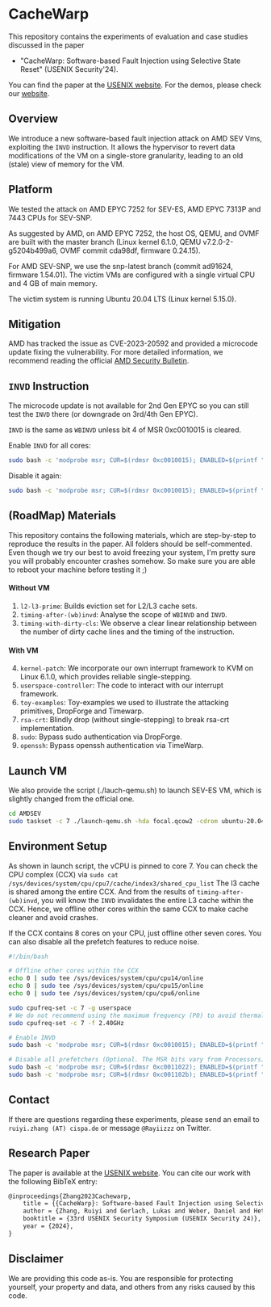 # CacheWarp
This repository contains the experiments of evaluation and case studies discussed in the paper 
* "CacheWarp: Software-based Fault Injection using Selective State Reset" (USENIX Security'24). 

You can find the paper at the [USENIX website](https://www.usenix.org/conference/usenixsecurity24/presentation/zhang-ruiyi). For the demos, please check our [website](https://cachewarpattack.com/).

## Overview

We introduce a new software-based fault injection attack on AMD SEV Vms, exploiting the `INVD` instruction. 
It allows the hypervisor to revert data modifications of the VM on a single-store granularity, leading to an old (stale) view of memory for the VM.

## Platform

We tested the attack on AMD EPYC 7252 for SEV-ES, AMD EPYC 7313P and 7443 CPUs for SEV-SNP. 

As suggested by AMD, on AMD EPYC 7252, the host OS, QEMU, and OVMF are built with the master branch (Linux kernel 6.1.0, QEMU v7.2.0-2-g5204b499a6, OVMF commit cda98df, firmware 0.24.15). 

For AMD SEV-SNP, we use the snp-latest branch (commit ad91624, firmware 1.54.01). 
The victim VMs are configured with a single virtual CPU and 4 GB of main memory. 

The victim system is running Ubuntu 20.04 LTS (Linux kernel 5.15.0).

## Mitigation

AMD has tracked the issue as CVE-2023-20592 and provided a microcode update fixing the vulnerability. For more detailed information, we recommend reading the official [AMD Security Bulletin](https://www.amd.com/en/resources/product-security/bulletin/amd-sb-3005.html).


## `INVD` Instruction

The microcode update is not available for 2nd Gen EPYC so you can still test the `INVD` there (or downgrade on 3rd/4th Gen EPYC).

`INVD` is the same as `WBINVD` unless bit 4 of MSR 0xc0010015 is cleared.

Enable `INVD` for all cores:

```bash
sudo bash -c 'modprobe msr; CUR=$(rdmsr 0xc0010015); ENABLED=$(printf "%x" $((0x$CUR & ~16))); wrmsr -a 0xc0010015 0x$ENABLED'
```

Disable it again:

```bash
sudo bash -c 'modprobe msr; CUR=$(rdmsr 0xc0010015); ENABLED=$(printf "%x" $((0x$CUR | 16))); wrmsr -a 0xc0010015 0x$ENABLED'
```


## (RoadMap) Materials
This repository contains the following materials, which are step-by-step to reproduce the results in the paper.
All folders should be self-commented.
Even though we try our best to avoid freezing your system, I'm pretty sure you will probably encounter crashes somehow.
So make sure you are able to reboot your machine before testing it ;)

#### Without VM
1. `l2-l3-prime`: Builds eviction set for L2/L3 cache sets.
2. `timing-after-(wb)invd`: Analyse the scope of `WBINVD` and `INVD`.
3. `timing-with-dirty-cls`: We observe a clear linear relationship between the number of dirty cache lines and the timing of the instruction.
   
#### With VM
4. `kernel-patch`: We incorporate our own interrupt framework to KVM on Linux 6.1.0, which provides reliable single-stepping.
5. `userspace-controller`: The code to interact with our interrupt framework.
6. `toy-examples`: Toy-examples we used to illustrate the attacking primitives, DropForge and Timewarp.
7. `rsa-crt`: Blindly drop (without single-stepping) to break rsa-crt implementation.
8. `sudo`: Bypass sudo authentication via DropForge.
9. `openssh`: Bypass openssh authentication via TimeWarp.


## Launch VM

We also provide the script (./lauch-qemu.sh) to launch SEV-ES VM, which is slightly changed from the official one.

```bash
cd AMDSEV
sudo taskset -c 7 ./launch-qemu.sh -hda focal.qcow2 -cdrom ubuntu-20.04.5-desktop-amd64.iso -vnc 1 -console serial -sev-es
```

## Environment Setup

As shown in launch script, the vCPU is pinned to core 7.
You can check the CPU complex (CCX) via `sudo cat /sys/devices/system/cpu/cpu7/cache/index3/shared_cpu_list`
The l3 cache is shared among the entire CCX. 
And from the results of `timing-after-(wb)invd`, you will know the `INVD` invalidates the entire L3 cache within the CCX.
Hence, we offline other cores within the same CCX to make cache cleaner and avoid crashes.

If the CCX contains 8 cores on your CPU, just offline other seven cores.
You can also disable all the prefetch features to reduce noise.

```bash
#!/bin/bash

# Offline other cores within the CCX
echo 0 | sudo tee /sys/devices/system/cpu/cpu14/online
echo 0 | sudo tee /sys/devices/system/cpu/cpu15/online
echo 0 | sudo tee /sys/devices/system/cpu/cpu6/online

sudo cpufreq-set -c 7 -g userspace
# We do not recommend using the maximum frequency (P0) to avoid thermal throttling
sudo cpufreq-set -c 7 -f 2.40GHz

# Enable INVD
sudo bash -c 'modprobe msr; CUR=$(rdmsr 0xc0010015); ENABLED=$(printf "%x" $((0x$CUR & ~16))); wrmsr -p 7 0xc0010015 0x$ENABLED'

# Disable all prefetchers (Optional. The MSR bits vary from Processors)
sudo bash -c 'modprobe msr; CUR=$(rdmsr 0xc0011022); ENABLED=$(printf "%x" $((0x$CUR | 40960))); wrmsr -p 7 0xc0011022 0x$ENABLED'
sudo bash -c 'modprobe msr; CUR=$(rdmsr 0xc001102b); ENABLED=$(printf "%x" $((0x$CUR | 458760))); wrmsr -p 7 0xc001102b 0x$ENABLED'
```

## Contact
If there are questions regarding these experiments, please send an email to `ruiyi.zhang (AT) cispa.de` or message `@Rayiizzz` on Twitter.

## Research Paper
The paper is available at the [USENIX website](https://www.usenix.org/conference/usenixsecurity24/presentation/zhang-ruiyi). 
You can cite our work with the following BibTeX entry:
```latex
@inproceedings{Zhang2023Cachewarp,
	title = {{CacheWarp}: Software-based Fault Injection using Selective State Reset},
	author = {Zhang, Ruiyi and Gerlach, Lukas and Weber, Daniel and Hetterich, Lorenz and L{\"u}, Youheng and Kogler, Andreas and Schwarz, Michael},
	booktitle = {33rd USENIX Security Symposium (USENIX Security 24)},
	year = {2024},
}

```

## Disclaimer
We are providing this code as-is. 
You are responsible for protecting yourself, your property and data, and others from any risks caused by this code. 